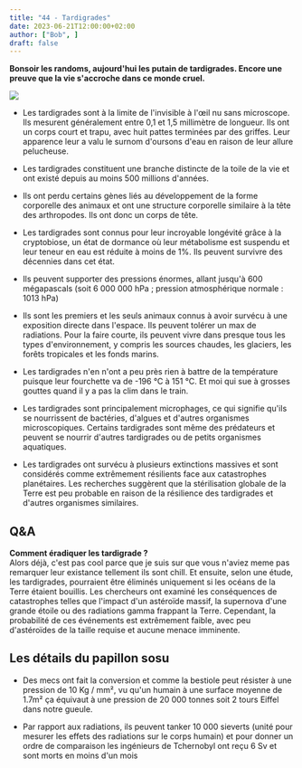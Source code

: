 ```yaml
---
title: "44 - Tardigrades"
date: 2023-06-21T12:00:00+02:00
author: ["Bob", ]
draft: false
---
```


**Bonsoir les randoms, aujourd'hui les putain de tardigrades. Encore une preuve que la vie s'accroche dans ce monde cruel.**

![](/img/44.jpg)

- Les tardigrades sont à la limite de l'invisible à l'œil nu sans microscope. Ils mesurent généralement entre 0,1 et 1,5 millimètre de longueur. Ils ont un corps court et trapu, avec huit pattes terminées par des griffes. Leur apparence leur a valu le surnom d'oursons d'eau en raison de leur allure pelucheuse.  

- Les tardigrades constituent une branche distincte de la toile de la vie et ont existé depuis au moins 500 millions d'années.

- Ils ont perdu certains gènes liés au développement de la forme corporelle des animaux et ont une structure corporelle similaire à la tête des arthropodes. Ils ont donc un corps de tête.  

- Les tardigrades sont connus pour leur incroyable longévité grâce à la cryptobiose, un état de dormance où leur métabolisme est suspendu et leur teneur en eau est réduite à moins de 1%. Ils peuvent survivre des décennies dans cet état.  

- Ils peuvent supporter des pressions énormes, allant jusqu'à 600 mégapascals (soit 6 000 000 hPa ; pression atmosphérique normale : 1013 hPa)

- Ils sont les premiers et les seuls animaux connus à avoir survécu à une exposition directe dans l'espace. Ils peuvent tolérer un max de radiations. Pour la faire courte, ils peuvent vivre dans presque tous les types d'environnement, y compris les sources chaudes, les glaciers, les forêts tropicales et les fonds marins.  

- Les tardigrades n'en n'ont a peu près rien à battre de la température puisque leur fourchette va de -196 °C à 151 °C. Et moi qui sue à grosses gouttes quand il y a pas la clim dans le train.

- Les tardigrades sont principalement microphages, ce qui signifie qu'ils se nourrissent de bactéries, d'algues et d'autres organismes microscopiques. Certains tardigrades sont même des prédateurs et peuvent se nourrir d'autres tardigrades ou de petits organismes aquatiques.

- Les tardigrades ont survécu à plusieurs extinctions massives et sont considérés comme extrêmement résilients face aux catastrophes planétaires. Les recherches suggèrent que la stérilisation globale de la Terre est peu probable en raison de la résilience des tardigrades et d'autres organismes similaires.

## Q&A

**Comment éradiquer les tardigrade ?**  
Alors déjà, c'est pas cool parce que je suis sur que vous n'aviez meme pas remarquer leur existance tellement ils sont chill.
Et ensuite, selon une étude, les tardigrades, pourraient être éliminés uniquement si les océans de la Terre étaient bouillis. Les chercheurs ont examiné les conséquences de catastrophes telles que l'impact d'un astéroïde massif, la supernova d'une grande étoile ou des radiations gamma frappant la Terre. Cependant, la probabilité de ces événements est extrêmement faible, avec peu d'astéroïdes de la taille requise et aucune menace imminente.

## Les détails du papillon sosu

- Des mecs ont fait la conversion et comme la bestiole peut résister à une pression de 10 Kg / mm², vu qu'un humain à une surface moyenne de 1.7m² ça équivaut à une pression de 20 000 tonnes soit 2 tours Eiffel dans notre gueule.

- Par rapport aux radiations, ils peuvent tanker 10 000 sieverts (unité pour mesurer les effets des radiations sur le corps humain) et pour donner un ordre de comparaison les ingénieurs de Tchernobyl ont reçu 6 Sv et sont morts en moins d'un mois